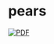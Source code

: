 # pears


[![PDF](https://img.shields.io/badge/latex-PDF-blueviolet.svg?style=flat)](https://github.com/katiechambe/pears/blob/gh-pages/stationary-tags.pdf)

